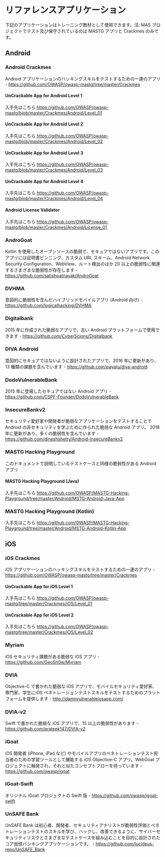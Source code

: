# リファレンスアプリケーション

下記のアプリケーションはトレーニング教材として使用できます。注: MAS プロジェクトでテスト及び保守されているのは MASTG アプリと Crackmes のみです。

## Android

### Android Crackmes

Android アプリケーションのハッキングスキルをテストするための一連のアプリ - <https://github.com/OWASP/owasp-mastg/tree/master/Crackmes>

#### UnCrackable App for Android Level 1

入手先はこちら <https://github.com/OWASP/owasp-mastg/blob/master/Crackmes/Android/Level_01>

#### UnCrackable App for Android Level 2

入手先はこちら <https://github.com/OWASP/owasp-mastg/blob/master/Crackmes/Android/Level_02>

#### UnCrackable App for Android Level 3

入手先はこちら <https://github.com/OWASP/owasp-mastg/blob/master/Crackmes/Android/Level_03>

#### UnCrackable App for Android Level 4

入手先はこちら <https://github.com/OWASP/owasp-mastg/blob/master/Crackmes/Android/Level_04>

#### Android License Validator

入手先はこちら <https://github.com/OWASP/owasp-mastg/blob/master/Crackmes/Android/License_01>

### AndroGoat

Kotlin を使用したオープンソースの脆弱で、セキュアではないアプリです。このアプリには証明書ピンニング、カスタム URL スキーム、Android Network Security Configuration、WebView、ルート検出のほか 20 以上の脆弱性に関連するさまざまな脆弱性が存在します  - <https://github.com/satishpatnayak/AndroGoat>

### DVHMA

意図的に脆弱性を含んだハイブリッドモバイルアプリ (Android 向け) - <https://github.com/logicalhacking/DVHMA>

### Digitalbank

2015 年に作成された脆弱なアプリで、古い Android プラットフォームで使用できます - <https://github.com/CyberScions/Digitalbank>

### DIVA Android

意図的にセキュアではないように設計されたアプリで、2016 年に更新があり、13 種類の課題を含んでいます - <https://github.com/payatu/diva-android>

### DodoVulnerableBank

2015 年に登場したセキュアではない Android アプリ - <https://github.com/CSPF-Founder/DodoVulnerableBank>

### InsecureBankv2

セキュリティ愛好家や開発者が脆弱なアプリケーションをテストすることで Android の非セキュリティを学ぶために作られた脆弱な Android アプリ。 2018 年に更新があり、多くの脆弱性を含んでいます - <https://github.com/dineshshetty/Android-InsecureBankv2>

### MASTG Hacking Playground

このドキュメントで説明しているテストケースと同様の脆弱性がある Android アプリ

#### MASTG Hacking Playground (Java)

入手先はこちら <https://github.com/OWASP/MASTG-Hacking-Playground/tree/master/Android/MSTG-Android-Java-App>

### MASTG Hacking Playground (Kotlin)

入手先はこちら <https://github.com/OWASP/MASTG-Hacking-Playground/tree/master/Android/MSTG-Android-Kotlin-App>

## iOS

### iOS Crackmes

iOS アプリケーションのハッキングスキルをテストするための一連のアプリ - <https://github.com/OWASP/owasp-mastg/tree/master/Crackmes>

#### UnCrackable App for iOS Level 1

入手先はこちら <https://github.com/OWASP/owasp-mastg/tree/master/Crackmes/iOS/Level_01>

#### UnCrackable App for iOS Level 2

入手先はこちら <https://github.com/OWASP/owasp-mastg/tree/master/Crackmes/iOS/Level_02>

### Myriam

iOS セキュリティ課題がある脆弱な iOS アプリ - <https://github.com/GeoSn0w/Myriam>

### DVIA

Objective-C で書かれた脆弱な iOS アプリで、モバイルセキュリティ愛好家、専門家、学生にiOS ペネトレーションテストスキルをテストするためのプラットフォームを提供します - <http://damnvulnerableiosapp.com/>

### DVIA-v2

Swift で書かれた脆弱な iOS アプリで、15 以上の脆弱性があります - <https://github.com/prateek147/DVIA-v2>

### iGoat

iOS 開発者 (iPhone, iPad など) やモバイルアプリのペネトレーションテスト担当者のための学習ツールとして機能する iOS Objective-C アプリ。WebGoat プロジェクトに触発され、それと似たコンセプトフローを持っています - <https://github.com/owasp/igoat>

### iGoat-Swift

オリジナル iGoat プロジェクトの Swift 版 - <https://github.com/owasp/igoat-swift>

### UnSAFE Bank

UnSAFE Bank は初心者、開発者、セキュリティアナリストが脆弱性評価とペネトレーションテストのスキルを学び、ハックし、改善できるように、サイバーセキュリティリスクとさまざまなテストケースを組み込むことを目的に設計されたコア仮想バンキングアプリケーションです。 - <https://github.com/lucideus-repo/UnSAFE_Bank>
